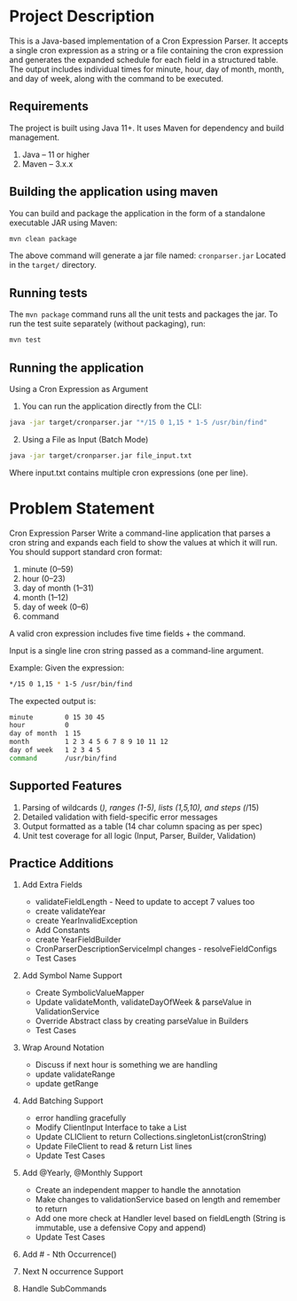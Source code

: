 # Project Description

This is a Java-based implementation of a Cron Expression Parser.
It accepts a single cron expression as a string or a file containing the cron expression and generates the expanded schedule for each field in a structured table. The output includes individual times for minute, hour, day of month, month, and day of week, along with the command to be executed.

## Requirements

The project is built using Java 11+. It uses Maven for dependency and build management.

1. Java – 11 or higher
2. Maven – 3.x.x

## Building the application using maven

You can build and package the application in the form of a standalone executable JAR using Maven:

```sh
mvn clean package
```

The above command will generate a jar file named:
`cronparser.jar`
Located in the `target/` directory.

## Running tests

The `mvn package` command runs all the unit tests and packages the jar.
To run the test suite separately (without packaging), run:

```sh
mvn test
```

## Running the application

Using a Cron Expression as Argument
1. You can run the application directly from the CLI:
```sh
java -jar target/cronparser.jar "*/15 0 1,15 * 1-5 /usr/bin/find"
```
2. Using a File as Input (Batch Mode)
```sh
java -jar target/cronparser.jar file_input.txt
```
Where input.txt contains multiple cron expressions (one per line).

# Problem Statement

Cron Expression Parser
Write a command-line application that parses a cron string and expands each field to show the values at which it will run.
You should support standard cron format:

1. minute (0–59)
2. hour (0–23)
3. day of month (1–31)
4. month (1–12)
5. day of week (0–6)
6. command

A valid cron expression includes five time fields + the command.

Input is a single line cron string passed as a command-line argument.

Example:
Given the expression:

```sh
*/15 0 1,15 * 1-5 /usr/bin/find
```
The expected output is:

```sh
minute        0 15 30 45
hour          0
day of month  1 15
month         1 2 3 4 5 6 7 8 9 10 11 12
day of week   1 2 3 4 5
command       /usr/bin/find
```

## Supported Features
1. Parsing of wildcards (*), ranges (1-5), lists (1,5,10), and steps (*/15)
2. Detailed validation with field-specific error messages
3. Output formatted as a table (14 char column spacing as per spec)
4. Unit test coverage for all logic (Input, Parser, Builder, Validation)

## Practice Additions
1. Add Extra Fields
   - validateFieldLength - Need to update to accept 7 values too
   - create validateYear
   - create YearInvalidException
   - Add Constants
   - create YearFieldBuilder
   - CronParserDescriptionServiceImpl changes - resolveFieldConfigs
   - Test Cases
   
2. Add Symbol Name Support
   - Create SymbolicValueMapper
   - Update validateMonth, validateDayOfWeek & parseValue in ValidationService
   - Override Abstract class by creating parseValue in Builders
   - Test Cases

3. Wrap Around Notation
   - Discuss if next hour is something we are handling
   - update validateRange
   - update getRange
   
4. Add Batching Support
   - error handling gracefully
   - Modify ClientInput Interface to take a List
   - Update CLIClient to return Collections.singletonList(cronString)
   - Update FileClient to read & return List<String> lines
   - Update Test Cases
   
5. Add @Yearly, @Monthly Support
   - Create an independent mapper to handle the annotation
   - Make changes to validationService based on length and remember to return
   - Add one more check at Handler level based on fieldLength (String is immutable, use a defensive Copy and append)
   - Update Test Cases
6. Add # - Nth Occurrence()
7. Next N occurrence Support
8. Handle SubCommands